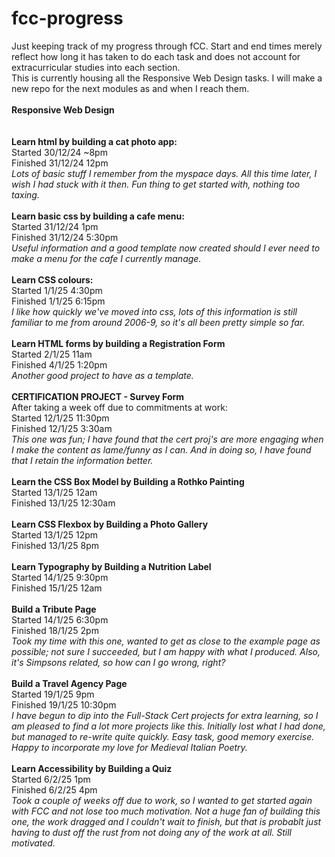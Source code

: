 # fcc-progress
Just keeping track of my progress through fCC. Start and end times merely reflect how long it has taken to do each task and does not account for extracurricular studies into each section.\
This is currently housing all the Responsive Web Design tasks. I will make a new repo for the next modules as and when I reach them.\
\
**Responsive Web Design**\
\
\
**Learn html by building a cat photo app:**\
Started 30/12/24 ~8pm\
Finished 31/12/24 12pm\
_Lots of basic stuff I remember from the myspace days. All this time later, I wish I had stuck with it then. Fun thing to get started with, nothing too taxing._\
\
**Learn basic css by building a cafe menu:**\
Started 31/12/24 1pm\
Finished 31/12/24 5:30pm\
_Useful information and a good template now created should I ever need to make a menu for the cafe I currently manage._\
\
**Learn CSS colours:**\
Started 1/1/25 4:30pm\
Finished 1/1/25 6:15pm\
_I like how quickly we've moved into css, lots of this information is still familiar to me from around 2006-9, so it's all been pretty simple so far._\
\
**Learn HTML forms by building a Registration Form**\
Started 2/1/25 11am\
Finished 4/1/25 1:20pm\
_Another good project to have as a template._\
\
**CERTIFICATION PROJECT - Survey Form**\
After taking a week off due to commitments at work:\
Started 12/1/25 11:30pm\
Finished 12/1/25 3:30am\
_This one was fun; I have found that the cert proj's are more engaging when I make the content as lame/funny as I can. And in doing so, I have found that I retain the information better._\
\
**Learn the CSS Box Model by Building a Rothko Painting**\
Started 13/1/25 12am\
Finished 13/1/25 12:30am\
\
**Learn CSS Flexbox by Building a Photo Gallery**\
Started 13/1/25 12pm\
Finished 13/1/25 8pm\
\
**Learn Typography by Building a Nutrition Label**\
Started 14/1/25 9:30pm\
Finished 15/1/25 12am\
\
**Build a Tribute Page**\
Started 14/1/25 6:30pm\
Finished 18/1/25 2pm\
_Took my time with this one, wanted to get as close to the example page as possible; not sure I succeeded, but I am happy with what I produced. Also, it's Simpsons related, so how can I go wrong, right?_\
\
**Build a Travel Agency Page**\
Started 19/1/25 9pm\
Finished 19/1/25 10:30pm\
_I have begun to dip into the Full-Stack Cert projects for extra learning, so I am pleased to find a lot more projects like this._
_Initially lost what I had done, but managed to re-write quite quickly. Easy task, good memory exercise. Happy to incorporate my love for Medieval Italian Poetry._\
\
**Learn Accessibility by Building a Quiz**\
Started 6/2/25 1pm\
Finished 6/2/25 4pm\
_Took a couple of weeks off due to work, so I wanted to get started again with FCC and not lose too much motivation. Not a huge fan of building this one, the work dragged and I couldn't wait to finish, but that is probablt just having to dust off the rust from not doing any of the work at all. Still motivated._
